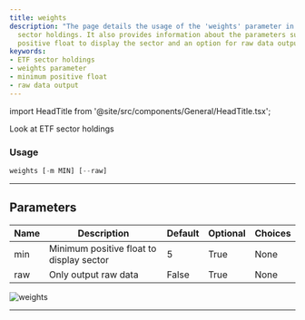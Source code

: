 ```yaml
---
title: weights
description: "The page details the usage of the 'weights' parameter in viewing ETF"
  sector holdings. It also provides information about the parameters such as the minimum
  positive float to display the sector and an option for raw data output.
keywords:
- ETF sector holdings
- weights parameter
- minimum positive float
- raw data output
---
```


import HeadTitle from '@site/src/components/General/HeadTitle.tsx';

<HeadTitle title="etf /weights - Reference | OpenBB Terminal Docs" />

Look at ETF sector holdings

### Usage

```python
weights [-m MIN] [--raw]
```

---

## Parameters

| Name | Description | Default | Optional | Choices |
| ---- | ----------- | ------- | -------- | ------- |
| min | Minimum positive float to display sector | 5 | True | None |
| raw | Only output raw data | False | True | None |

![weights](https://user-images.githubusercontent.com/46355364/154034921-2195b3c0-d251-4ec2-8fc0-87605115bee0.png)

---

